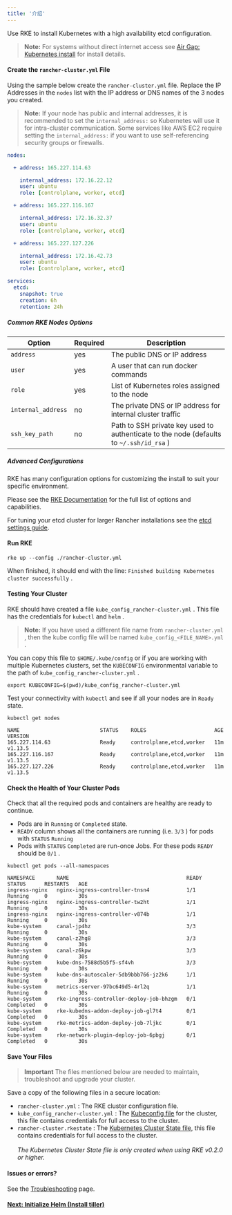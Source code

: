 ```yaml
---
title: '介绍'
---
```


Use RKE to install Kubernetes with a high availability etcd configuration.

> **Note:** For systems without direct internet access see [Air Gap: Kubernetes install](/docs/installation/air-gap-high-availability/) for install details.

#### Create the `rancher-cluster.yml` File

Using the sample below create the `rancher-cluster.yml` file. Replace the IP Addresses in the `nodes` list with the IP address or DNS names of the 3 nodes you created.

> **Note:** If your node has public and internal addresses, it is recommended to set the `internal_address:` so Kubernetes will use it for intra-cluster communication. Some services like AWS EC2 require setting the `internal_address:` if you want to use self-referencing security groups or firewalls.

``` yaml
nodes:

  + address: 165.227.114.63

    internal_address: 172.16.22.12
    user: ubuntu
    role: [controlplane, worker, etcd]

  + address: 165.227.116.167

    internal_address: 172.16.32.37
    user: ubuntu
    role: [controlplane, worker, etcd]

  + address: 165.227.127.226

    internal_address: 172.16.42.73
    user: ubuntu
    role: [controlplane, worker, etcd]

services:
  etcd:
    snapshot: true
    creation: 6h
    retention: 24h
```

##### Common RKE Nodes Options

| Option             | Required | Description                                                                            |
| ------------------ | -------- | -------------------------------------------------------------------------------------- |
| `address` | yes      | The public DNS or IP address                                                           |
| `user` | yes      | A user that can run docker commands                                                    |
| `role` | yes      | List of Kubernetes roles assigned to the node                                          |
| `internal_address` | no       | The private DNS or IP address for internal cluster traffic                             |
| `ssh_key_path` | no       | Path to SSH private key used to authenticate to the node (defaults to `~/.ssh/id_rsa` ) |

##### Advanced Configurations

RKE has many configuration options for customizing the install to suit your specific environment.

Please see the [RKE Documentation]({{<baseurl>}}/rke/latest/en/config-options/) for the full list of options and capabilities.

For tuning your etcd cluster for larger Rancher installations see the [etcd settings guide](/docs/installation/options/etcd/).

#### Run RKE

``` 
rke up --config ./rancher-cluster.yml
```

When finished, it should end with the line: `Finished building Kubernetes cluster successfully` .

#### Testing Your Cluster

RKE should have created a file `kube_config_rancher-cluster.yml` . This file has the credentials for `kubectl` and `helm` .

> **Note:** If you have used a different file name from `rancher-cluster.yml` , then the kube config file will be named `kube_config_<FILE_NAME>.yml` .

You can copy this file to `$HOME/.kube/config` or if you are working with multiple Kubernetes clusters, set the `KUBECONFIG` environmental variable to the path of `kube_config_rancher-cluster.yml` .

``` 
export KUBECONFIG=$(pwd)/kube_config_rancher-cluster.yml
```

Test your connectivity with `kubectl` and see if all your nodes are in `Ready` state.

``` 
kubectl get nodes

NAME                          STATUS    ROLES                      AGE       VERSION
165.227.114.63                Ready     controlplane,etcd,worker   11m       v1.13.5
165.227.116.167               Ready     controlplane,etcd,worker   11m       v1.13.5
165.227.127.226               Ready     controlplane,etcd,worker   11m       v1.13.5
```

#### Check the Health of Your Cluster Pods

Check that all the required pods and containers are healthy are ready to continue.

* Pods are in `Running` or `Completed` state.
* `READY` column shows all the containers are running (i.e. `3/3` ) for pods with `STATUS`  `Running` 
* Pods with `STATUS`  `Completed` are run-once Jobs. For these pods `READY` should be `0/1` .

``` 
kubectl get pods --all-namespaces

NAMESPACE       NAME                                      READY     STATUS      RESTARTS   AGE
ingress-nginx   nginx-ingress-controller-tnsn4            1/1       Running     0          30s
ingress-nginx   nginx-ingress-controller-tw2ht            1/1       Running     0          30s
ingress-nginx   nginx-ingress-controller-v874b            1/1       Running     0          30s
kube-system     canal-jp4hz                               3/3       Running     0          30s
kube-system     canal-z2hg8                               3/3       Running     0          30s
kube-system     canal-z6kpw                               3/3       Running     0          30s
kube-system     kube-dns-7588d5b5f5-sf4vh                 3/3       Running     0          30s
kube-system     kube-dns-autoscaler-5db9bbb766-jz2k6      1/1       Running     0          30s
kube-system     metrics-server-97bc649d5-4rl2q            1/1       Running     0          30s
kube-system     rke-ingress-controller-deploy-job-bhzgm   0/1       Completed   0          30s
kube-system     rke-kubedns-addon-deploy-job-gl7t4        0/1       Completed   0          30s
kube-system     rke-metrics-addon-deploy-job-7ljkc        0/1       Completed   0          30s
kube-system     rke-network-plugin-deploy-job-6pbgj       0/1       Completed   0          30s
```

#### Save Your Files

> **Important**
> The files mentioned below are needed to maintain, troubleshoot and upgrade your cluster.

Save a copy of the following files in a secure location:

* `rancher-cluster.yml` : The RKE cluster configuration file.
* `kube_config_rancher-cluster.yml` : The [Kubeconfig file]({{<baseurl>}}/rke/latest/en/kubeconfig/) for the cluster, this file contains credentials for full access to the cluster.
* `rancher-cluster.rkestate` : The [Kubernetes Cluster State file]({{<baseurl>}}/rke/latest/en/installation/#kubernetes-cluster-state), this file contains credentials for full access to the cluster.<br/><br/>_The Kubernetes Cluster State file is only created when using RKE v0.2.0 or higher._

#### Issues or errors?

See the [Troubleshooting](/docs/installation/options/helm2/kubernetes-rke/troubleshooting/) page.

#### [Next: Initialize Helm (Install tiller)](/docs/installation/options/helm2/helm-init/)

